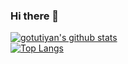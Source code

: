 ### Hi there 👋

<!--
**gotutiyan/gotutiyan** is a ✨ _special_ ✨ repository because its `README.md` (this file) appears on your GitHub profile.

Here are some ideas to get you started:

- 🔭 I’m currently working on ...
- 🌱 I’m currently learning ...
- 👯 I’m looking to collaborate on ...
- 🤔 I’m looking for help with ...
- 💬 Ask me about ...
- 📫 How to reach me: ...
- 😄 Pronouns: ...
- ⚡ Fun fact: ...
-->

[![gotutiyan's github stats](https://github-readme-stats.vercel.app/api?username=gotutiyan&count_private=true&show_icons=true&theme=gruvbox)](https://lagmental.net/pages/notme.html)
<br>
[![Top Langs](https://github-readme-stats.vercel.app/api/top-langs/?username=gotutiyan&theme=gruvbox&layout=compact)](https://lagmental.net/pages/notme.html)
